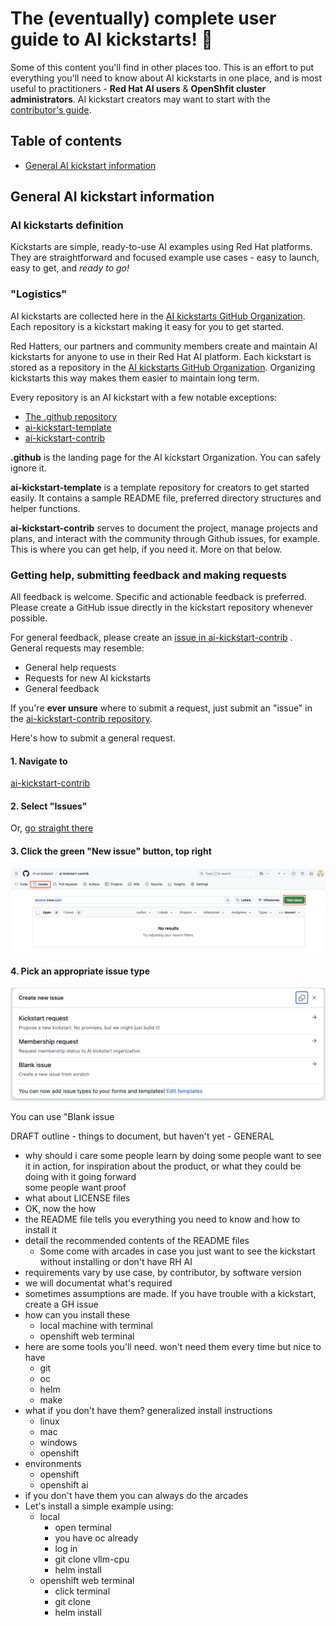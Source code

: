 # The (eventually) complete user guide to AI kickstarts! :raised_hands: 

Some of this content you'll find in other places too. This is an effort 
to put everything you'll need to know about AI kickstarts in one place, and 
is most useful to practitioners - **Red Hat AI users** & **OpenShfit cluster 
administrators**. AI kickstart creators may want to start with the 
[contributor's guide](CONTRIBUTING.md). 

## Table of contents
* [General AI kickstart information](#general-ai-kickstart-information)


## General AI kickstart information 

### AI kickstarts definition 

Kickstarts are simple, ready-to-use AI examples using Red Hat platforms. 
They are straightforward and focused example use cases - easy to launch, easy to
get, and *ready to go!*

### "Logistics" 

AI kickstarts are collected here in the 
[AI kickstarts GitHub Organization](https://github.com/rh-ai-kickstart). 
Each repository is a kickstart making it easy for you to get started.

Red Hatters, our partners and community members create and maintain AI
kickstarts for anyone to use in their Red Hat AI platform. Each kickstart is
stored as a repository in the 
[AI kickstarts GitHub Organization](https://github.com/rh-ai-kickstart). 
Organizing kickstarts this way makes them easier to maintain long term. 

Every repository is an AI kickstart with a few notable exceptions: 
* [The .github repository](https://github.com/rh-ai-kickstart/.github)
* [ai-kickstart-template](https://github.com/rh-ai-kickstart/ai-kickstart-template)
* [ai-kickstart-contrib](https://github.com/rh-ai-kickstart/ai-kickstart-contrib)

**.github** is the landing page for the AI kickstart Organization. You can
safely ignore it.

**ai-kickstart-template** is a template repository for creators to get started
easily. It contains a sample README file, preferred directory structures and
helper functions. 

**ai-kickstart-contrib** serves to document the project, manage projects and
plans, and interact with the community through Github issues, for example. This
is where you can get help, if you need it. More on that below. 


### Getting help, submitting feedback and making requests 

All feedback is welcome. Specific and actionable feedback is preferred. Please
create a GitHub issue directly in the kickstart repository whenever possible.

For general feedback, please create an
[issue in ai-kickstart-contrib](https://github.com/rh-ai-kickstart/ai-kickstart-contrib/issues)
. General requests may resemble: 
* General help requests 
* Requests for new AI kickstarts 
* General feedback

If you're **ever unsure** where to submit a request, just submit an "issue" in the 
[ai-kickstart-contrib repository](https://github.com/rh-ai-kickstart/ai-kickstart-contrib/issues).

Here's how to submit a general request. 

#### 1. Navigate to
[ai-kickstart-contrib](https://github.com/rh-ai-kickstart/ai-kickstart-contrib/tree/main)

#### 2. Select "Issues" 

Or, [go straight there](https://github.com/rh-ai-kickstart/ai-kickstart-contrib/issues)

#### 3. Click the green "New issue" button, top right 

![rh-ai-kickstart-contrib-issues.png](assets/images/rh-ai-kickstart-contrib-issues.png)

#### 4. Pick an appropriate issue type 

![rh-ai-kickstart-contrib-new-issue.png](assets/images/rh-ai-kickstart-contrib-new-issue.png)

You can use "Blank issue

DRAFT outline - things to document, but haven't yet - 
GENERAL 
* why should i care 
	some people learn by doing 
	some people want to see it in action, for inspiration about the product, or
what they could be doing with it going forward  
	some people want proof 
* what about LICENSE files
* OK, now the how 
* the README file tells you everything you need to know and how to install it
* detail the recommended contents of the README files 
	* Some come with arcades in case you just want to see the kickstart without installing or don't have RH AI 
* requirements vary by use case, by contributor, by software version 
* we will documentat what's required 
* sometimes assumptions are made. If you have trouble with a kickstart, create a GH issue 
* how can you install these 
	* local machine with terminal 
	* openshift web terminal
* here are some tools you'll need. won't need them every time but nice to have 
	* git
	* oc
	* helm 
	* make 
* what if you don't have them? generalized install instructions 
	* linux
	* mac
	* windows
	* openshift 
* environments
	* openshift
	* openshift ai
* if you don't have them you can always do the arcades
* Let's install a simple example using: 
	* local 
		* open terminal
		* you have oc already 
		* log in 
		* git clone vllm-cpu 
		* helm install 
	* openshift web terminal 
		* click terminal 
		* git clone
		* helm install 

